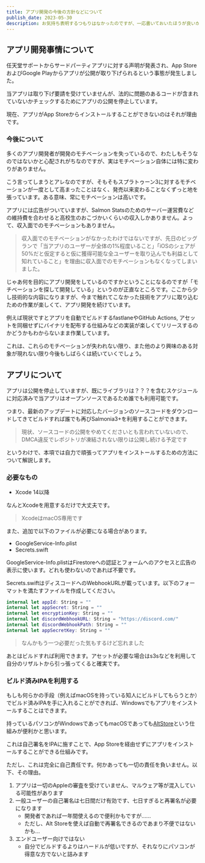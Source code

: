 ```yaml
---
title: アプリ開発の今後の方針などについて 
publish_date: 2023-05-30
description: お気持ち表明するつもりはなかったのですが、一応書いておいたほうが良いかと思いました 
---
```


## アプリ開発事情について

任天堂サポートからサードパーティアプリに対する声明が発表され、App StoreおよびGoogle Playからアプリが公開が取り下げられるという事態が発生しました。

当アプリは取り下げ要請を受けていませんが、法的に問題のあるコードが含まれていないかチェックするためにアプリの公開を停止しています。

現在、アプリがApp Storeからインストールすることができないのはそれが理由です。

### 今後について

多くのアプリ開発者が開発のモチベーションを失っているので、わたしもそうなのではないかと心配されがちなのですが、実はモチベーション自体には特に変わりがありません。

こう言ってしまうとアレなのですが、そもそもスプラトゥーン3に対するモチベーションが一度として高まったことはなく、発売以来変わることなくずっと地を張っています。ある意味、常にモチベーションは高いです。

アプリには広告がついていますが、Salmon Statsのためのサーバー運営費などの維持費を合わせると高校生のおこづかいくらいの収入しかありません。よって、収入面でのモチベーションもありません。

> 収入面でのモチベーションがなかったわけではないですが、先日のビッグランで「当アプリのユーザーが全体の1%程度いること」「iOSのシェアが50%だと仮定すると仮に獲得可能な全ユーザーを取り込んでも利益として知れていること」を理由に収入面でのモチベーションもなくなってしまいました。

じゃあ何を目的にアプリ開発をしているのですかということになるのですが「モチベーションを探して開発している」というのが正直なところです。ここから少し技術的な内容になりますが、今まで触れてこなかった技術をアプリに取り込むための作業が楽しくて、アプリ開発を続けています。

例えば現状ですとアプリを自動でビルドするfastlaneやGitHub Actions, アセットを同梱せずにバイナリを配布する仕組みなどの実装が楽しくてリリースするのかどうかもわからないまま作業しています。

これは、これらのモチベーションが失われない限り、また他のより興味のある対象が現れない限り今後もしばらくは続いていくでしょう。

## アプリについて

アプリは公開を停止していますが、既にライブラリは？？？を含むスケジュールに対応済みで当アプリはオープンソースであるため誰でも利用可能です。

つまり、最新のアップデートに対応したバージョンのソースコードをダウンロードしてきてビルドすれば誰でも再びSalmonia3+を利用することができます。

> 現状、ソースコードの公開をやめてくださいとも言われていないので、DMCA違反でレポジトリが凍結されない限りは公開し続ける予定です

というわけで、本項では自力で頑張ってアプリをインストールするための方法について解説します。

### 必要なもの

- Xcode 14以降

なんとXcodeを用意するだけで大丈夫です。

> XcodeはmacOS専用です

また、追加で以下のファイルが必要になる場合があります。


- GoogleService-Info.plist
- Secrets.swift

GoogleService-Info.plistはFirestoreへの認証とフォームへのアクセスと広告の表示に使います。どれも使わないのであれば不要です。

Secrets.swiftはディスコードへのWebhookURLが載っています。以下のフォーマットを満たすファイルを作成してください。

```swift
internal let appId: String = ""
internal let appSecret: String = ""
internal let encryptionKey: String = ""
internal let discordWebhookURL: String = "https://discord.com/"
internal let discordWebhookPath: String = ""
internal let appSecretKey: String = ""
```

> なんかもう一つ必要だった気もするけど忘れました

あとはビルドすれば利用できます。アセットが必要な場合はs3sなどを利用して自分のリザルトから引っ張ってくると確実です。

### ビルド済みIPAを利用する

もしも何らかの手段（例えばmacOSを持っている知人にビルドしてもらうとか）でビルド済みIPAを手に入れることができれば、Windowsでもアプリをインストールすることはできます。

持っているパソコンがWindowsであってもmacOSであっても[AltStore](https://faq.altstore.io/getting-started/how-to-install-altstore-windows)という仕組みが便利かと思います。

これは自己署名をIPAに施すことで、App Storeを経由せずにアプリをインストールすることができる仕組みです。

ただし、これは完全に自己責任です。何かあっても一切の責任を負いません。以下、その理由。

1. アプリは一切のAppleの審査を受けていません、マルウェア等が混入している可能性があります
2. 一般ユーザーの自己署名は七日間だけ有効です、七日すぎると再署名が必要になります
    - 開発者であれば一年間使えるので便利かもですが......
    - ただし、Alt Storeを使えば自動で再署名できるのであまり不便ではないかも...
3. エンドユーザー向けではない
    - 自分でビルドするよりはハードルが低いですが、それなりにパソコンが得意な方でないと詰みます
